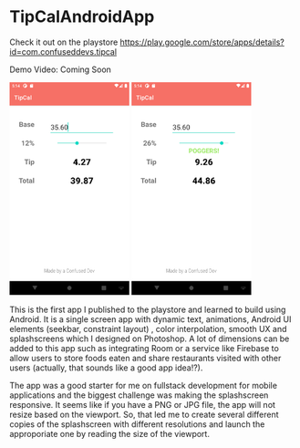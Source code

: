 # TipCalAndroidApp
Check it out on the playstore https://play.google.com/store/apps/details?id=com.confuseddevs.tipcal 

Demo Video: Coming Soon
<p float="left">
  <img src ="promo_1.png" width = 210></img>
  <img src ="promo_2.png" width = 210></img>
</p>

This is the first app I published to the playstore and learned to build using Android. It is a single screen app with dynamic text, animations, Android UI elements (seekbar, constraint layout) , color interpolation, smooth UX and splashscreens which I designed on Photoshop. A lot of dimensions can be added to this app such as integrating Room or a service like Firebase to allow users to store foods eaten and share restaurants visited with other users (actually, that sounds like a good app idea!?).

The app was a good starter for me on fullstack development for mobile applications and the biggest challenge was making the splashscreen responsive. It seems like if you have a PNG or JPG file, the app will not resize based on the viewport. So, that led me to create several different copies of the splashscreen with different resolutions and launch the approporiate one by reading the size of the viewport. 
